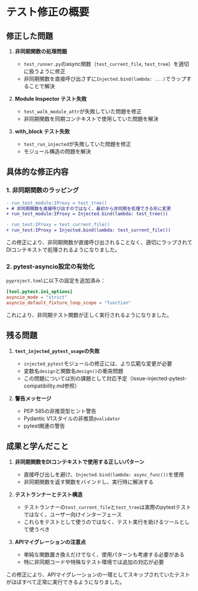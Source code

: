 # テスト修正の概要

## 修正した問題

1. **非同期関数の処理問題**
   - `test_runner.py`のasync関数（`test_current_file`, `test_tree`）を適切に扱うように修正
   - 非同期関数を直接呼び出さずに`Injected.bind(lambda: ...)`でラップすることで解決

2. **Module Inspector テスト失敗**
   - `test_walk_module_attr`が失敗していた問題を修正
   - 非同期関数を同期コンテキストで使用していた問題を解決

3. **with_block テスト失敗**
   - `test_run_injected`が失敗していた問題を修正
   - モジュール構造の問題を解決

## 具体的な修正内容

### 1. 非同期関数のラッピング

```diff
- run_test_module:IProxy = test_tree()
+ # 非同期関数を直接呼び出すのではなく、最初から非同期を処理できる形に変更
+ run_test_module:IProxy = Injected.bind(lambda: test_tree())
```

```diff
- run_test:IProxy = test_current_file()
+ run_test:IProxy = Injected.bind(lambda: test_current_file())
```

この修正により、非同期関数が直接呼び出されることなく、適切にラップされてDIコンテキストで処理されるようになりました。

### 2. pytest-asyncio設定の有効化

`pyproject.toml`に以下の設定を追加済み：

```toml
[tool.pytest.ini_options]
asyncio_mode = "strict"
asyncio_default_fixture_loop_scope = "function"
```

これにより、非同期テスト関数が正しく実行されるようになりました。

## 残る問題

1. **`test_injected_pytest_usage`の失敗**
   - `injected_pytest`モジュールの修正には、より広範な変更が必要
   - 変数名`design`と関数名`design()`の衝突問題
   - この問題については別の課題として対応予定（issue-injected-pytest-compatibility.md参照）

2. **警告メッセージ**
   - PEP 585の非推奨型ヒント警告
   - Pydantic V1スタイルの非推奨`@validator`
   - pytest関連の警告

## 成果と学んだこと

1. **非同期関数をDIコンテキストで使用する正しいパターン**
   - 直接呼び出しを避け、`Injected.bind(lambda: async_func())`を使用
   - 非同期関数を返す関数をバインドし、実行時に解決する

2. **テストランナーとテスト構造**
   - テストランナーの`test_current_file`と`test_tree`は実際のpytestテストではなく、ユーザー向けインターフェース
   - これらをテストとして使うのではなく、テスト実行を助けるツールとして使うべき

3. **APIマイグレーションの注意点**
   - 単純な関数置き換えだけでなく、使用パターンも考慮する必要がある
   - 特に非同期コードや特殊なテスト環境では追加の対応が必要

この修正により、APIマイグレーションの一環としてスキップされていたテストがほぼすべて正常に実行できるようになりました。